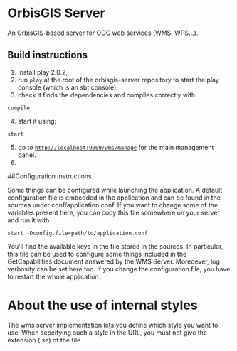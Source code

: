 OrbisGIS Server
=====================================

An OrbisGIS-based server for OGC web services (WMS, WPS...).

## Build instructions

1. Install play 2.0.2,
2. run `play` at the root of the orbisgis-server repository to start the play console (which is an sbt console),
3. check it finds the dependencies and compiles correctly with:

 ```
compile
```
4. start it using:
 ```
start
```
5. go to [`http://localhost:9000/wms/manage`](http://localhost:9000/wms/manage) for the main management panel.
6. 
 

##Configuration instructions

Some things can be configured while launching the application. A default configuration file is embedded in the
application and can be found in the sources under conf/application.conf. If you want to change some 
of the variables present here, you can copy this file somewhere on your server and run it with 

```
start -Dconfig.file=path/to/application.conf
```

You'll find the available keys in the file stored in the sources. In particular, this file can be used to 
configure some things included in the GetCapabilities document answered by the WMS Server. Moreoever, log
verbosity can be set here too. If you change the configuration file, you have to restart the whole
application.

About the use of internal styles
====================================

The wms server implementation lets you define which style you want to use. When sepcifying such a style
in the URL, you must not give the extension (.se) of the file.
